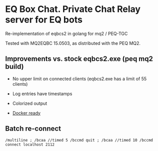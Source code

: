 # EQ Box Chat. Private Chat Relay server for EQ bots

Re-implementation of eqbcs2 in golang for mq2 / PEQ-TGC

Tested with MQ2EQBC 15.0503, as distributed with the PEQ MQ2.





## Improvements vs. stock eqbcs2.exe (peq mq2 build)

- No upper limit on connected clients (eqbcs2.exe has a limit of 55 clients)

- Log entries have timestamps

- Colorized output

- [Docker ready](https://hub.docker.com/r/martinlindhe/eqbc-go)



## Batch re-connect

```
/multiline ; /bcaa //timed 5 /bccmd quit ; /bcaa //timed 10 /bccmd connect localhost 2112
```
